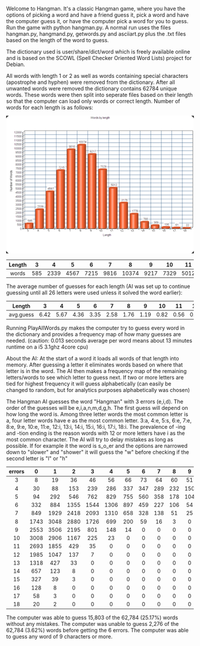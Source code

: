 Welcome to Hangman.
It's a classic Hangman game, where you have the options of picking a word and have a friend guess it, pick a word and have the computer guess it, or have the computer pick a word for you to guess. Run the game with python hangman.py. A normal run uses the files hangman.py, hangmand.py, getwords.py and asciiart.py plus the .txt files based on the length of the word to guess.

The dictionary used is user/share/dict/word which is freely available online and is based on the SCOWL (Spell Checker Oriented Word Lists) project for Debian.

All words with length 1 or 2 as well as words containing special characters (apostrophe and hyphen) were removed from the dictionary. After all unwanted words were removed the dictionary contains 62784 unique words. These words were then split into seperate files based on their length so that the computer can load only words or correct length. Number of words for each length is as follows:

![words by length](graphs_and_data/NumberOfWords.png?raw=true "Words By Length")

|Length| 3 | 4 | 5 | 6 | 7 | 8 | 9 | 10 | 11 | 12 | 13 | 14 | 15 | 16 | 17 | 18 |
| :---: | :---: | :---: | :---: | :---: | :---: | :---: | :---: | :---: | :---: |:---:|:---:|:---:|:---:|:---:|:---:|:---:|
|words| 585 | 2339|4567|7215|9816|10374|9217|7329|5012|3176|1778|788|369|136|61|22|

The average number of guesses for each length (AI was set up to continue guessing until all 26 letters were used unless it solved the word earlier):

|Length| 3 | 4 | 5 | 6 | 7 | 8 | 9 | 10 | 11 | 12 | 13 | 14 | 15 | 16 | 17 | 18 |
| :---: | :---: | :---: | :---: | :---: | :---: | :---: | :---: | :---: | :---: |:---:|:---:|:---:|:---:|:---:|:---:|:---:|
|avg.guess| 6.42 | 5.67|4.36|3.35|2.58|1.76|1.19|0.82|0.56|0.42|0.28|0.18|0.12|0.06|0.05|0.09|

Running PlayAllWords.py makes the computer try to guess every word in the dictionary and provides a frequency map of how many guesses are needed. (caution: 0.013 seconds average per word means about 13 minutes runtime on a i5 3.1ghz 4core cpu) 

About the AI:
At the start of a word it loads all words of that length into memory. After guessing a letter it eliminates words based on where that letter is in the word. The AI then makes a frequency map of the remaining letters/words to see which letter to guess next. If two or more letters are tied for highest frequency it will guess alphabetically (can easily be changed to random, but for analytics purposes alphabetically was chosen) 

The Hangman AI guesses the word "Hangman" with 3 errors (e,i,d). The order of the guesses will be e,i,a,n,m,d,g,h. The first guess will depend on how long the word is. Among three letter words the most common letter is a, four letter words have e as the most common letter. 
 3:a, 4:e, 5:s, 6:e, 7:e, 8:e, 9:e, 10:e, 11:e, 12:i, 13:i, 14:i, 15:i, 16:i, 17:i, 18:i. The prevalence of -ing and -tion ending is the reason words with 12 or more letters have i as the most common character. The AI will try to delay mistakes as long as possible. If for example it the word is s_o_er and the options are narrowed down to "slower" and "shower" it will guess the "w" before checking if the second letter is "l" or "h"

| errors | 0 | 1 | 2 | 3 | 4 | 5 | 6 | 7 | 8 | 9 | 10 | 11 | 12 | 13 | 14 | 15 | 16 | 17 |
| :---: | :---: | :---: | :---: | :---: | :---: | :---: | :---: | :---: | :---: | :---: | :---: | :---: | :---: | :---: | :---: | :---: | :---: | :---: |
| 3 | 8    | 19   | 36   | 46   | 56   | 66 | 73 | 64 | 60 | 51 | 51 | 31 | 18 | 5 | 1 | 0 | 0 |
| 4 | 30   | 88   | 153  | 239  | 286  | 337 | 347 | 289 | 232 | 150 | 100 | 57 | 20 | 7 | 4 | 0 | 0 |
| 5 | 94   | 292  | 546  | 762  | 829  | 755 | 560 | 358 | 178 | 104 | 54 | 22 | 12 | 1 | 0 | 0 | 0 |
| 6 | 332  | 884  | 1355 | 1544 | 1306 | 897 | 459 | 227 | 106 | 54 | 29 | 14 | 7 | 1 | 0 | 0 | 0 |
| 7 | 849  | 1929 | 2418 | 2093 | 1310 | 658 | 328 | 138 | 51 | 25 | 13 | 4 | 0 | 0 | 0 | 0 | 0 |
| 8 | 1743 | 3048 | 2880 | 1726 | 699  | 200 | 59  | 16 | 3 | 0 | 0 | 0 | 0 | 0 | 0 | 0 | 0 |
| 9 | 2553 | 3506 | 2195 | 801  | 148  | 14  | 0   | 0 | 0 | 0 | 0 | 0 | 0 | 0 | 0 | 0 | 0 |
| 10| 3008 | 2906 | 1167 | 225  | 23   | 0   | 0   | 0 | 0 | 0 | 0 | 0 | 0 | 0 | 0 | 0 | 0 |
| 11| 2693 | 1855 | 429  | 35   | 0    | 0   | 0   | 0 | 0 | 0 | 0 | 0 | 0 | 0 | 0 | 0 | 0 |
| 12| 1985 | 1047 | 137  | 7    | 0    | 0   | 0   | 0 | 0 | 0 | 0 | 0 | 0 | 0 | 0 | 0 | 0 | 0 | 0 | 0 | 0 | 0 | 0 | 0 | 0 | 0 |
| 13| 1318 | 427  | 33   | 0    | 0    | 0   | 0   | 0 | 0 | 0 | 0 | 0 | 0 | 0 | 0 | 0 | 0 | 0 | 0 | 0 | 0 | 0 | 0 | 0 | 0 | 0 |
| 14| 657  | 123  | 8    | 0    | 0    | 0   | 0   | 0 | 0 | 0 | 0 | 0 | 0 | 0 | 0 | 0 | 0 | 0 | 0 | 0 | 0 | 0 | 0 | 0 | 0 | 0 |
| 15| 327  | 39   | 3    | 0    | 0    | 0   | 0   | 0 | 0 | 0 | 0 | 0 | 0 | 0 | 0 | 0 | 0 | 0 | 0 | 0 | 0 | 0 | 0 | 0 | 0 | 0 |
| 16| 128  | 8    | 0    | 0    | 0    | 0   | 0   | 0 | 0 | 0 | 0 | 0 | 0 | 0 | 0 | 0 | 0 | 0 | 0 | 0 | 0 | 0 | 0 | 0 | 0 | 0 |
| 17| 58   | 3    | 0    | 0    | 0    | 0   | 0   | 0 | 0 | 0 | 0 | 0 | 0 | 0 | 0 | 0 | 0 | 0 | 0 | 0 | 0 | 0 | 0 | 0 | 0 | 0 |
| 18| 20   | 2    | 0    | 0    | 0    | 0   | 0   | 0 | 0 | 0 | 0 | 0 | 0 | 0 | 0 | 0 | 0 | 0 | 0 | 0 | 0 | 0 | 0 | 0 | 0 | 0 |

The computer was able to guess 15,803 of the 62,784 (25.17%) words without any mistakes.
The computer was unable to guess 2,276 of the 62,784 (3.62%) words before getting the 6 errors.
The computer was able to guess any word of 9 characters or more.

